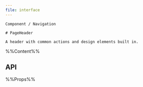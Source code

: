 ```yaml
---
file: interface
---
```


`````
Component / Navigation

# PageHeader

A header with common actions and design elements built in.
`````

%%Content%%

## API

%%Props%%
